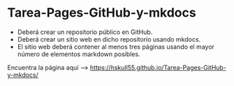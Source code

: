 # Tarea-Pages-GitHub-y-mkdocs
- Deberá crear un repositorio público en GitHub.
- Deberá crear un sitio web en dicho repositorio usando mkdocs.  
- El sitio web deberá contener  al menos tres páginas usando el mayor número de elementos markdown posibles.

Encuentra la página aquí --> https://hskull55.github.io/Tarea-Pages-GitHub-y-mkdocs/
